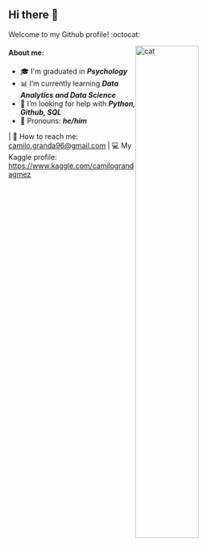 ## Hi there :wave:

Welcome to my Github profile! :octocat:

<p><img src="https://i.imgur.com/jyXHlTW.gif" alt="cat" width=50% style="float:right;"></p>

#### About me:

* 🎓 I'm graduated in ***Psychology***
* 📊 I’m currently learning ***Data Analytics and Data Science***
* 🙋 I’m looking for help with ***Python, Github, SQL***
* 👤 Pronouns: ***he/him***

| 📧 How to reach me: camilo.granda96@gmail.com
| 💻 My Kaggle profile: https://www.kaggle.com/camilograndagmez

